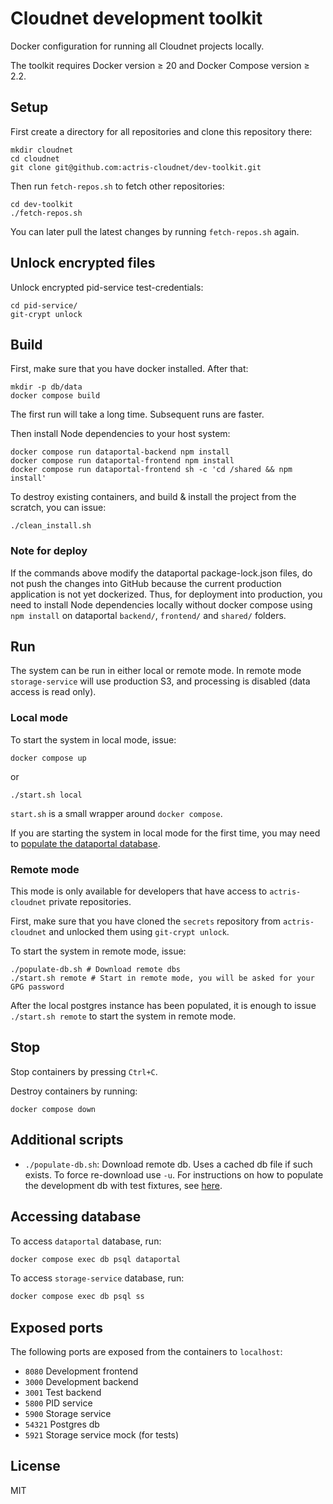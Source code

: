 # Cloudnet development toolkit
Docker configuration for running all Cloudnet projects locally.

The toolkit requires Docker version ≥ 20 and Docker Compose version ≥ 2.2.

## Setup

First create a directory for all repositories and clone this repository there:

```shell
mkdir cloudnet
cd cloudnet
git clone git@github.com:actris-cloudnet/dev-toolkit.git
```

Then run `fetch-repos.sh` to fetch other repositories:

```shell
cd dev-toolkit
./fetch-repos.sh
```

You can later pull the latest changes by running `fetch-repos.sh` again.

## Unlock encrypted files

Unlock encrypted pid-service test-credentials:

```shell
cd pid-service/
git-crypt unlock
```

## Build

First, make sure that you have docker installed. After that:

```shell
mkdir -p db/data
docker compose build
```

The first run will take a long time. Subsequent runs are faster.

Then install Node dependencies to your host system:

```shell
docker compose run dataportal-backend npm install
docker compose run dataportal-frontend npm install
docker compose run dataportal-frontend sh -c 'cd /shared && npm install'
```

To destroy existing containers, and build & install the project from the scratch, you can issue:

```shell
./clean_install.sh
```

### Note for deploy

If the commands above modify the dataportal package-lock.json files, do not push the changes into GitHub
because the current production application is not yet dockerized. Thus, for deployment into
production, you need to install Node dependencies locally without docker compose using
`npm install` on dataportal `backend/`, `frontend/` and `shared/` folders.

## Run

The system can be run in either local or remote mode. In remote mode `storage-service` will use production S3,
and processing is disabled (data access is read only).

### Local mode

To start the system in local mode, issue:

```shell
docker compose up
```

or

```shell
./start.sh local
```

`start.sh` is a small wrapper around `docker compose`.

If you are starting the system in local mode for the first time, you may need to [populate the dataportal database](https://github.com/actris-cloudnet/dataportal/#populating-the-database).

### Remote mode

This mode is only available for developers that have access to `actris-cloudnet` private repositories.

First, make sure that you have cloned the `secrets` repository from `actris-cloudnet` and unlocked them using `git-crypt unlock`.

To start the system in remote mode, issue:

```shell
./populate-db.sh # Download remote dbs
./start.sh remote # Start in remote mode, you will be asked for your GPG password
```

After the local postgres instance has been populated, it is enough to issue `./start.sh remote` to start the system in remote mode.

## Stop

Stop containers by pressing `Ctrl+C`.

Destroy containers by running:

```shell
docker compose down
```

## Additional scripts

- `./populate-db.sh`: Download remote db. Uses a cached db file if such exists. To force re-download use `-u`.
For instructions on how to populate the development db with test fixtures, see [here](https://github.com/actris-cloudnet/dataportal/#populating-the-database).

## Accessing database

To access `dataportal` database, run:

```sh
docker compose exec db psql dataportal
```

To access `storage-service` database, run:

```sh
docker compose exec db psql ss
```

## Exposed ports

The following ports are exposed from the containers to `localhost`:

- `8080` Development frontend
- `3000` Development backend
- `3001` Test backend
- `5800` PID service
- `5900` Storage service
- `54321` Postgres db
- `5921` Storage service mock (for tests)

## License

MIT
